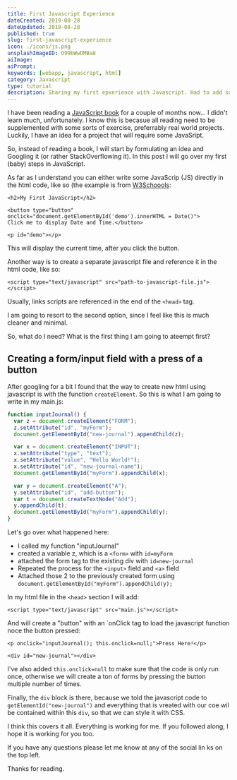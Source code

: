 ```yaml
---
title: First Javascript Experience
dateCreated: 2019-08-28
dateUpdated: 2019-08-28
published: true
slug: first-javascript-experience
icon: ./icons/js.png
unsplashImageID: O99bWwDMBa8
aiImage:
aiPrompt:
keywords: [webapp, javascript, html]
category: Javascript
type: tutorial
description: Sharing my first epxerience with Javascript. Had to add some action to my new web app.
---
```


I have been reading a [JavaScript book](https://amzn.to/2KPIsoQ) for a couple of months now... I didn't learn much, unfortunately. I know this is becasue all reading need to be supplemented with some sorts of exercise, preferrably real world projects. Luckily, I have an idea for a project that will require some JavaSript.

So, instead of reading a book, I will start by formulating an idea and Googling it (or rather StackOverflowing it). In this post I will go over my first (baby) steps in JavaScript.

As far as I understand you can either write some JavaScrip (JS) directly in the html code, like so (the example is from [W3Schoools](https://www.w3schools.com/js/default.asp):
```
<h2>My First JavaScript</h2>

<button type="button"
onclick="document.getElementById('demo').innerHTML = Date()">
Click me to display Date and Time.</button>

<p id="demo"></p>
```
This will display the current time, after you click the button.

Another way is to create a separate javascript file and reference it in the html code, like so:
```
<script type="text/javascript" src="path-to-javascript-file.js"></script>
```
Usually, links scripts are referenced in the end of the `<head>` tag.

I am going to resort to the second option, since I feel like this is much cleaner and minimal.

So, what do I need? What is the first thing I am going to ateempt first?

## Creating a form/input field with a press of a button

After googling for a bit I found that the way to create new html using javascript is with the function `createElement`. So this is what I am going to write in my main.js:

```javascript
function inputJournal() {
  var z = document.createElement("FORM");
  z.setAttribute("id", "myForm");
  document.getElementById("new-journal").appendChild(z);

  var x = document.createElement("INPUT");
  x.setAttribute("type", "text");
  x.setAttribute("value", "Hello World!");
  x.setAttribute("id", "new-journal-name");
  document.getElementById("myForm").appendChild(x);

  var y = document.createElement("A");
  y.setAttribute("id", "add-button");
  var t = document.createTextNode("Add");
  y.appendChild(t);
  document.getElementById("myForm").appendChild(y);
}
```
Let's go over what happened here:

* I called my function "inputJournal"
* created a variable z, which is a `<form>` with `id=myForm`
* attached the form tag to the existing div with `id=new-journal`
* Repeated the process for the `<input>` field and `<a>` field
* Attached those 2 to the previously created form using `document.getElementById("myForm").appendChild(y);`

In my html file in the `<head>` section I will add:
```
<script type="text/javascript" src="main.js"></script>
```
And will create a "button" with an `onClick tag to load the javascript function noce the button pressed:

```
<p onclick="inputJournal(); this.onclick=null;">Press Here!</p>

<div id="new-journal"></div>
```
I've also added `this.onclick=null` to make sure that the code is only run once, otherwise we will create a ton of forms by pressing the button multiple number of times.

Finally, the `div` block is there, because we told the javascript code to `getElementId("new-journal")` and everything that is vreated with our coe wil be contained within this `div`, so that we can style it with CSS.

I think this covers it all. Everything is working for me. If you followed along, I hope it is working for you too.

If you have any questions please let me know at any of the social lin ks on the top left.

Thanks for reading.
